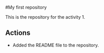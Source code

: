 #My first repository

This is the repository for the activity 1.

## Actions

- Added the README file to the repository.
